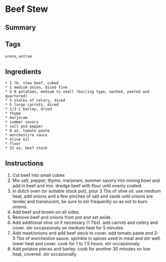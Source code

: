 # Beef Stew

## Summary

## Tags

`orens`, `entree`

## Ingredients

    * 1 lb. stew beef, cubed
    * 1 medium onion, diced fine
    * 5-8 potatoes, medium to small (boiling type, washed, peeled and quartered)
    * 5 stalks of celery, diced
    * 5 large carrots, diced
    * 1/3 C barley, dried
    * thyme
    * marjoram
    * summer savory
    * salt and pepper
    * 8 oz. tomato paste
    * worchestire sauce
    * olive oil
    * flour
    * 32 oz. beef stock

## Instructions

1. Cut beef into small cubes 
2. Mix salt, pepper, thyme, marjoram, summer savory into mixing bowl and add in beef and mix. dredge beef with flour until evenly coated. 
3. In dutch oven (or suitable stock pot), pour 3 Tbs of olive oil. use medium heat, add onions and a few pinches of salt and sauté until onions are tender and translucent, be sure to stir frequently so as not to burn onions. 
4. Add beef and brown on all sides. 
5. Remove beef and onions from pot and set aside. 
6. Add additional olive oil if necessary (1 Tbs). add carrots and celery and cover. stir occassionaly on medium heat for 5 minutes. 
7. Add meat/onions and add beef stock to cover. add tomato paste and 2-3 Tbs of worchestire sauce. sprinkle in spices used in meat and stir well. lower heat and cover. cook for 1 to 1.5 hours. stir occassionaly. 
8. Add potatoe pieces and barley. cook for another 30 minutes on low heat, covered. stir occasionally.
